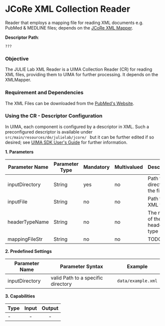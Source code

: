 # JCoRe XML Collection Reader
Reader that employs a mapping file for reading XML documents e.g. PubMed &amp; MEDLINE files; depends on the [JCoRe XML Mapper](https://github.com/JULIELab/jcore-xml-mapper).

**Descriptor Path**:
```
???
```

### Objective
The JULIE Lab XML Reader is a UIMA Collection Reader (CR) for reading XML files, providing them to UIMA for further processing. It depends on the XMLMapper.


### Requirement and Dependencies
The XML Files can be downloaded from the [PubMed's Website](https://www.ncbi.nlm.nih.gov/pubmed/).


### Using the CR - Descriptor Configuration
In UIMA, each component is configured by a descriptor in XML. Such a preconfigured descriptor is available under `src/main/resources/de/julielab/jcore/ ` but it can be further edited if so desired; see [UIMA SDK User's Guide](https://uima.apache.org/downloads/releaseDocs/2.1.0-incubating/docs/html/tools/tools.html#ugr.tools.cde) for further information.

**1. Parameters**

| Parameter Name | Parameter Type | Mandatory | Multivalued | Description |
|----------------|----------------|-----------|-------------|-------------|
| inputDirectory | String | yes | no | Path to the directory of the file(s) |
| inputFile | String | no | no | Path to a XML file |
| headerTypeName | String | no | no | The name of the header type |
| mappingFileStr | String | no | no | TODO |

**2. Predefined Settings**

| Parameter Name | Parameter Syntax | Example |
|----------------|------------------|---------|
| inputDirectory | valid Path to a specific directory | `data/example.xml` |

**3. Capabilities**

| Type | Input | Output |
|------|:-----:|:------:|
|- | - | - |

